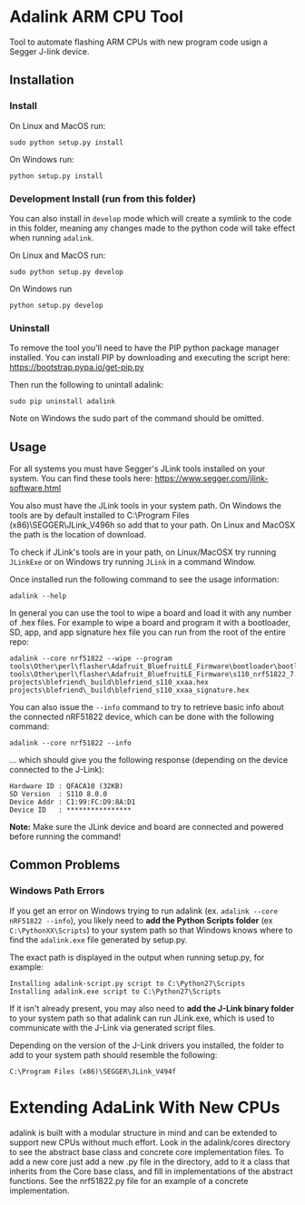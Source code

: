 # Adalink ARM CPU Tool

Tool to automate flashing ARM CPUs with new program code usign a Segger J-link
device.

## Installation

### Install

On Linux and MacOS run: 

    sudo python setup.py install
  
On Windows run:

    python setup.py install

### Development Install (run from this folder)

You can also install in `develop` mode which will create a symlink to the code in this folder, meaning any changes made to the python code will take effect when running `adalink`.

On Linux and MacOS run:

    sudo python setup.py develop
  
On Windows run

    python setup.py develop

### Uninstall

To remove the tool you'll need to have the PIP python package manager installed.
You can install PIP by downloading and executing the script here:
  https://bootstrap.pypa.io/get-pip.py

Then run the following to unintall adalink:

    sudo pip uninstall adalink

Note on Windows the sudo part of the command should be omitted.

## Usage

For all systems you must have Segger's JLink tools installed on your system.
You can find these tools here: https://www.segger.com/jlink-software.html

You also must have the JLink tools in your system path.  On Windows the tools
are by default installed to C:\Program Files (x86)\SEGGER\JLink_V496h so add
that to your path.  On Linux and MacOSX the path is the location of download.

To check if JLink's tools are in your path, on Linux/MacOSX try running `JLinkExe`
or on Windows try running `JLink` in a command Window.

Once installed run the following command to see the usage information:

    adalink --help

In general you can use the tool to wipe a board and load it with any number of
.hex files.  For example to wipe a board and program it with a bootloader, SD,
app, and app signature hex file you can run from the root of the entire repo:

    adalink --core nrf51822 --wipe --program tools\Other\perl\flasher\Adafruit_BluefruitLE_Firmware\bootloader\bootloader_0000.hex tools\Other\perl\flasher\Adafruit_BluefruitLE_Firmware\s110_nrf51822_7.1.0_softdevice.hex projects\blefriend\_build\blefriend_s110_xxaa.hex projects\blefriend\_build\blefriend_s110_xxaa_signature.hex

You can also issue the `--info` command to try to retrieve basic info about the connected nRF51822 device, which can be done with the following command:

    adalink --core nrf51822 --info

... which should give you the following response (depending on the device connected to the J-Link):

    Hardware ID : QFACA10 (32KB)
    SD Version  : S110 8.0.0
    Device Addr : C1:99:FC:D9:8A:D1
    Device ID   : ****************

**Note:** Make sure the JLink device and board are connected and powered before running the command!

## Common Problems

### Windows Path Errors

If you get an error on Windows trying to run adalink (ex. `adalink --core nRF51822 --info`), you likely need to **add the Python Scripts folder** (ex `C:\PythonXX\Scripts`) to your system path so that Windows knows where to find the `adalink.exe` file generated by setup.py.

The exact path is displayed in the output when running setup.py, for example:

    Installing adalink-script.py script to C:\Python27\Scripts
    Installing adalink.exe script to C:\Python27\Scripts

If it isn't already present, you may also need to **add the J-Link binary folder** to your system path so that adalink can run JLink.exe, which is used to communicate with the J-Link via generated script files.

Depending on the version of the J-Link drivers you installed, the folder to add to your system path should resemble the following:

    C:\Program Files (x86)\SEGGER\JLink_V494f

# Extending AdaLink With New CPUs

adalink is built with a modular structure in mind and can be extended to support
new CPUs without much effort.  Look in the adalink/cores directory to see the
abstract base class and concrete core implementation files.  To add a new core
just add a new .py file in the directory, add to it a class that inherits from
the Core base class, and fill in implementations of the abstract functions.
See the nrf51822.py file for an example of a concrete implementation.
